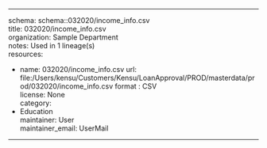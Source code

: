 


---  
schema: schema::032020/income_info.csv  
title: 032020/income_info.csv  
organization: Sample Department  
notes: Used in 1 lineage(s)  
resources:  
  - name: 032020/income_info.csv 
    url: file:/Users/kensu/Customers/Kensu/LoanApproval/PROD/masterdata/prod/032020/income_info.csv 
    format : CSV  
license: None  
category:
  - Education  
maintainer: User  
maintainer_email: UserMail  
---